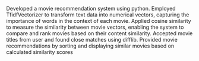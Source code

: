 Developed a movie recommendation system using python.
Employed TfidfVectorizer to transform text data into numerical vectors, capturing the importance of words in the context of each movie. 
Applied cosine similarity to measure the similarity between movie vectors, enabling the system to compare and rank movies based on their content similarity.
Accepted movie titles from user and found close matches using difflib. 
Provided movie recommendations by sorting and displaying similar movies based on calculated similarity scores
